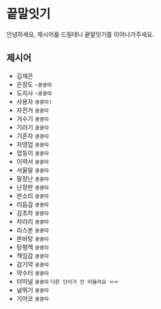 # 끝말잇기
안녕하세요, 제시어를 드릴테니 끝말잇기를 이어나가주세요.

## 제시어
- 김재은
- 은장도 `~쿵쿵따`
- 도지사 `~쿵쿵따`
- 사용자 `쿵쿵따!`
- 자전거 `쿵쿵따`
- 거수기 `쿵쿵따`
- 기러기 `쿵쿵따`
- 기혼자 `쿵쿵따`
- 자영업 `쿵쿵따`
- 업둥이 `쿵쿵따`
- 이력서 `쿵쿵따`
- 서울말 `쿵쿵따`
- 말장난 `쿵쿵따`
- 난장판 `쿵쿵따`
- 판소리 `쿵쿵따`
- 리듬감 `쿵쿵따`
- 감초차 `쿵쿵따`
- 차라리 `쿵쿵따`
- 리스본 `쿵쿵따`
- 본바탕 `쿵쿵따`
- 탕평책 `쿵쿵따`
- 책임감 `쿵쿵따`
- 감기약 `쿵쿵따`
- 약수터 `쿵쿵따`
- 터미널 `쿵쿵따` `다른 단어가 안 떠올라요 ㅠㅠ`
- 널뛰기 `쿵쿵따`
- 기어코 `쿵쿵따`
